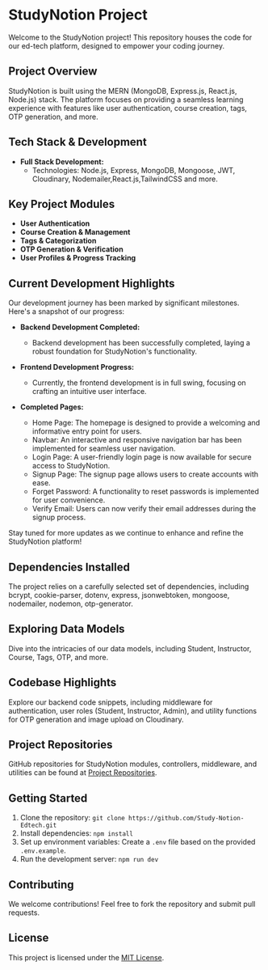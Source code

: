 # StudyNotion Project

Welcome to the StudyNotion project! This repository houses the code for our ed-tech platform, designed to empower your coding journey.

## Project Overview

StudyNotion is built using the MERN (MongoDB, Express.js, React.js, Node.js) stack. The platform focuses on providing a seamless learning experience with features like user authentication, course creation, tags, OTP generation, and more.

## Tech Stack & Development

- **Full Stack Development:**
  - Technologies: Node.js, Express, MongoDB, Mongoose, JWT, Cloudinary, Nodemailer,React.js,TailwindCSS and more.

## Key Project Modules

- **User Authentication**
- **Course Creation & Management**
- **Tags & Categorization**
- **OTP Generation & Verification**
- **User Profiles & Progress Tracking**

## Current Development Highlights

Our development journey has been marked by significant milestones. Here's a snapshot of our progress:

- **Backend Development Completed:**
  - Backend development has been successfully completed, laying a robust foundation for StudyNotion's functionality.

- **Frontend Development Progress:**
  - Currently, the frontend development is in full swing, focusing on crafting an intuitive user interface.

- **Completed Pages:**
  - Home Page: The homepage is designed to provide a welcoming and informative entry point for users.
  - Navbar: An interactive and responsive navigation bar has been implemented for seamless user navigation.
  - Login Page: A user-friendly login page is now available for secure access to StudyNotion.
  - Signup Page: The signup page allows users to create accounts with ease.
  - Forget Password: A functionality to reset passwords is implemented for user convenience.
  - Verify Email: Users can now verify their email addresses during the signup process.

Stay tuned for more updates as we continue to enhance and refine the StudyNotion platform!

## Dependencies Installed

The project relies on a carefully selected set of dependencies, including bcrypt, cookie-parser, dotenv, express, jsonwebtoken, mongoose, nodemailer, nodemon, otp-generator.

## Exploring Data Models

Dive into the intricacies of our data models, including Student, Instructor, Course, Tags, OTP, and more.

## Codebase Highlights

Explore our backend code snippets, including middleware for authentication, user roles (Student, Instructor, Admin), and utility functions for OTP generation and image upload on Cloudinary.

## Project Repositories

GitHub repositories for StudyNotion modules, controllers, middleware, and utilities can be found at [Project Repositories](https://github.com/HarshalMjn/Study-Notion).

## Getting Started

1. Clone the repository: `git clone https://github.com/Study-Notion-Edtech.git`
2. Install dependencies: `npm install`
3. Set up environment variables: Create a `.env` file based on the provided `.env.example`.
4. Run the development server: `npm run dev`

## Contributing

We welcome contributions! Feel free to fork the repository and submit pull requests.

## License

This project is licensed under the [MIT License](LICENSE).
